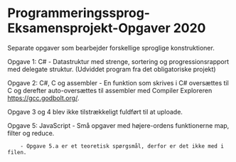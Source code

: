 # Programmeringssprog-Eksamensprojekt-Opgaver 2020
Separate opgaver som bearbejder forskellige sproglige konstruktioner.

Opgave 1: C# - Datastruktur med strenge, sortering og progressionsrapport med delegate struktur. (Udviddet program fra det obligatoriske projekt)

Opgave 2: C#, C og assembler - En funktion som skrives i C# oversættes til C og derefter auto-oversættes til assembler med Compiler Exploreren https://gcc.godbolt.org/.

Opgave 3 og 4 blev ikke tilstrækkeligt fuldført til at uploade.

Opgave 5: JavaScript - Små opgaver med højere-ordens funktionerne map, filter og reduce. 

        - Opgave 5.a er et teoretisk spørgsmål, derfor er det ikke med i filen.
